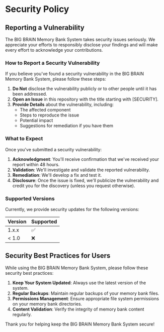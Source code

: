 # Security Policy

## Reporting a Vulnerability

The BIG BRAIN Memory Bank System takes security issues seriously. We appreciate
your efforts to responsibly disclose your findings and will make every effort to
acknowledge your contributions.

### How to Report a Security Vulnerability

If you believe you've found a security vulnerability in the BIG BRAIN Memory
Bank System, please follow these steps:

1. **Do Not** disclose the vulnerability publicly or to other people until it
   has been addressed.
2. **Open an Issue** in this repository with the title starting with [SECURITY].
3. **Provide Details** about the vulnerability, including:
   - The affected component
   - Steps to reproduce the issue
   - Potential impact
   - Suggestions for remediation if you have them

### What to Expect

Once you've submitted a security vulnerability:

1. **Acknowledgment**: You'll receive confirmation that we've received your
   report within 48 hours.
2. **Validation**: We'll investigate and validate the reported vulnerability.
3. **Remediation**: We'll develop a fix and test it.
4. **Disclosure**: Once the issue is fixed, we'll publicize the vulnerability
   and credit you for the discovery (unless you request otherwise).

### Supported Versions

Currently, we provide security updates for the following versions:

| Version | Supported          |
| ------- | ------------------ |
| 1.x.x   | :white_check_mark: |
| < 1.0   | :x:                |

## Security Best Practices for Users

While using the BIG BRAIN Memory Bank System, please follow these security best
practices:

1. **Keep Your System Updated**: Always use the latest version of the system.
2. **Regular Backups**: Maintain regular backups of your memory bank files.
3. **Permissions Management**: Ensure appropriate file system permissions on
   your memory bank directories.
4. **Content Validation**: Verify the integrity of memory bank content
   regularly.

Thank you for helping keep the BIG BRAIN Memory Bank System secure!
